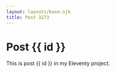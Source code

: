 ```yaml
---
layout: layouts/base.njk
title: Post 3273
---
```


# Post {{ id }}

This is post {{ id }} in my Eleventy project.
